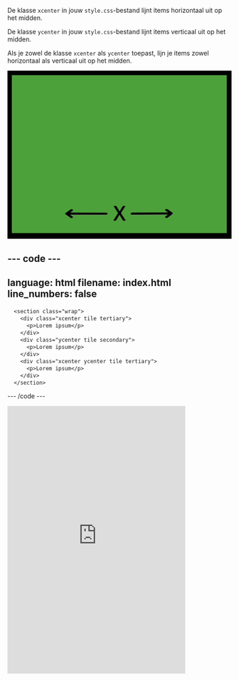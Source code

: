 De klasse `xcenter` in jouw `style.css`-bestand lijnt items horizontaal uit op het midden.

De klasse `ycenter` in jouw `style.css`-bestand lijnt items verticaal uit op het midden.

Als je zowel de klasse `xcenter` als `ycenter` toepast, lijn je items zowel horizontaal als verticaal uit op het midden.

![De horizontale x-as en de verticale y-as met emoji-gezichten die bewegen om de horizontale en verticale centrering te benadrukken.](images/center.gif)

--- code ---
---
language: html
filename: index.html
line_numbers: false
---
      <section class="wrap">
        <div class="xcenter tile tertiary">
          <p>Lorem ipsum</p>
        </div>
        <div class="ycenter tile secondary">
          <p>Lorem ipsum</p>
        </div>
        <div class="xcenter ycenter tile tertiary">
          <p>Lorem ipsum</p>
        </div>
      </section>

--- /code ---

<iframe src="https://editor.raspberrypi.org/nl-NL/embed/viewer/web-x-y-center" width="400" height="600" frameborder="0" marginwidth="0" marginheight="0" allowfullscreen> </iframe>
